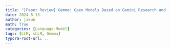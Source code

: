 ```yaml
---
title: "[Paper Review] Gemma: Open Models Based on Gemini Research and Technology"
date: 2024-8-13
author: jieun
math: True
categories: [Language-Model]
tags: [LLM, sLLM, Gemma]
typora-root-url: ..
---
```




